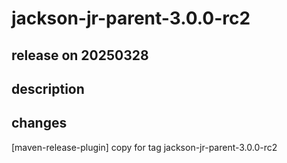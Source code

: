 # jackson-jr-parent-3.0.0-rc2

## release on 20250328
## description
## changes
[maven-release-plugin] copy for tag jackson-jr-parent-3.0.0-rc2

